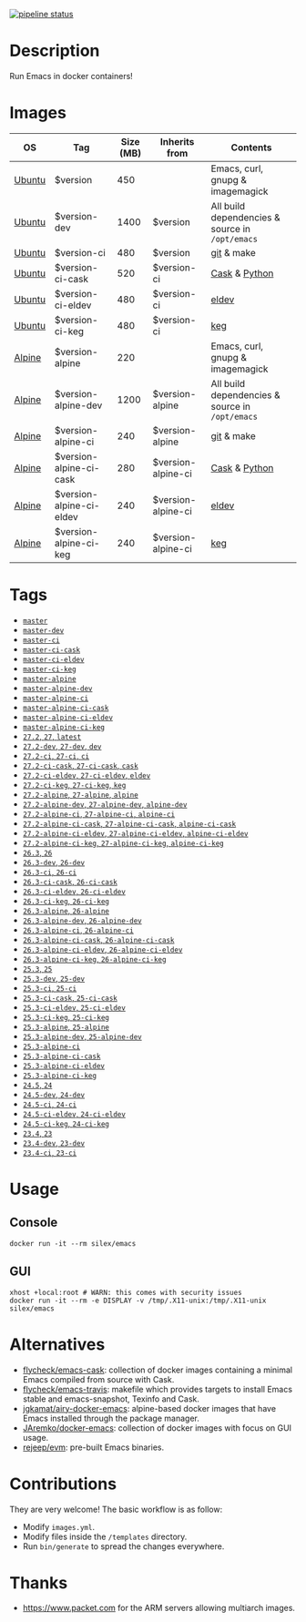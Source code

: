 [![pipeline status](https://gitlab.com/Silex777/docker-emacs/badges/master/pipeline.svg)](https://gitlab.com/Silex777/docker-emacs/-/commits/master)

# Description

Run Emacs in docker containers!

# Images

| OS                                | Tag                      | Size (MB) | Inherits from      | Contents                                                              |
|-----------------------------------|--------------------------|-----------|--------------------|-----------------------------------------------------------------------|
| [Ubuntu](https://ubuntu.com)      | $version                 |       450 |                    | Emacs, curl, gnupg & imagemagick                                      |
| [Ubuntu](https://ubuntu.com)      | $version-dev             |      1400 | $version           | All build dependencies & source in `/opt/emacs`                       |
| [Ubuntu](https://ubuntu.com)      | $version-ci              |       480 | $version           | [git](https://git-scm.com) & make                                     |
| [Ubuntu](https://ubuntu.com)      | $version-ci-cask         |       520 | $version-ci        | [Cask](https://caskreadthedocs.io) & [Python](https://www.python.org) |
| [Ubuntu](https://ubuntu.com)      | $version-ci-eldev        |       480 | $version-ci        | [eldev](https://github.com/doublep/eldev)                             |
| [Ubuntu](https://ubuntu.com)      | $version-ci-keg          |       480 | $version-ci        | [keg](https://github.com/conao3/kegel)                                |
| [Alpine](https://alpinelinux.org) | $version-alpine          |       220 |                    | Emacs, curl, gnupg & imagemagick                                      |
| [Alpine](https://alpinelinux.org) | $version-alpine-dev      |      1200 | $version-alpine    | All build dependencies & source in `/opt/emacs`                       |
| [Alpine](https://alpinelinux.org) | $version-alpine-ci       |       240 | $version-alpine    | [git](https://git-scm.com) & make                                     |
| [Alpine](https://alpinelinux.org) | $version-alpine-ci-cask  |       280 | $version-alpine-ci | [Cask](https://caskreadthedocs.io) & [Python](https://www.python.org) |
| [Alpine](https://alpinelinux.org) | $version-alpine-ci-eldev |       240 | $version-alpine-ci | [eldev](https://github.com/doublep/eldev)                             |
| [Alpine](https://alpinelinux.org) | $version-alpine-ci-keg   |       240 | $version-alpine-ci | [keg](https://github.com/conao3/kegel)                                |

# Tags

- [`master`](https://github.com/Silex/docker-emacs/blob/master/master/debian/Dockerfile)
- [`master-dev`](https://github.com/Silex/docker-emacs/blob/master/master/debian/dev/Dockerfile)
- [`master-ci`](https://github.com/Silex/docker-emacs/blob/master/master/debian/ci/Dockerfile)
- [`master-ci-cask`](https://github.com/Silex/docker-emacs/blob/master/master/debian/ci/cask/Dockerfile)
- [`master-ci-eldev`](https://github.com/Silex/docker-emacs/blob/master/master/debian/ci/eldev/Dockerfile)
- [`master-ci-keg`](https://github.com/Silex/docker-emacs/blob/master/master/debian/ci/keg/Dockerfile)
- [`master-alpine`](https://github.com/Silex/docker-emacs/blob/master/master/alpine/Dockerfile)
- [`master-alpine-dev`](https://github.com/Silex/docker-emacs/blob/master/master/alpine/dev/Dockerfile)
- [`master-alpine-ci`](https://github.com/Silex/docker-emacs/blob/master/master/alpine/ci/Dockerfile)
- [`master-alpine-ci-cask`](https://github.com/Silex/docker-emacs/blob/master/master/alpine/ci/cask/Dockerfile)
- [`master-alpine-ci-eldev`](https://github.com/Silex/docker-emacs/blob/master/master/alpine/ci/eldev/Dockerfile)
- [`master-alpine-ci-keg`](https://github.com/Silex/docker-emacs/blob/master/master/alpine/ci/keg/Dockerfile)
- [`27.2`, `27`, `latest`](https://github.com/Silex/docker-emacs/blob/master/27.2/debian/Dockerfile)
- [`27.2-dev`, `27-dev`, `dev`](https://github.com/Silex/docker-emacs/blob/master/27.2/debian/dev/Dockerfile)
- [`27.2-ci`, `27-ci`, `ci`](https://github.com/Silex/docker-emacs/blob/master/27.2/debian/ci/Dockerfile)
- [`27.2-ci-cask`, `27-ci-cask`, `cask`](https://github.com/Silex/docker-emacs/blob/master/27.2/debian/ci/cask/Dockerfile)
- [`27.2-ci-eldev`, `27-ci-eldev`, `eldev`](https://github.com/Silex/docker-emacs/blob/master/27.2/debian/ci/eldev/Dockerfile)
- [`27.2-ci-keg`, `27-ci-keg`, `keg`](https://github.com/Silex/docker-emacs/blob/master/27.2/debian/ci/keg/Dockerfile)
- [`27.2-alpine`, `27-alpine`, `alpine`](https://github.com/Silex/docker-emacs/blob/master/27.2/alpine/Dockerfile)
- [`27.2-alpine-dev`, `27-alpine-dev`, `alpine-dev`](https://github.com/Silex/docker-emacs/blob/master/27.2/alpine/dev/Dockerfile)
- [`27.2-alpine-ci`, `27-alpine-ci`, `alpine-ci`](https://github.com/Silex/docker-emacs/blob/master/27.2/alpine/ci/Dockerfile)
- [`27.2-alpine-ci-cask`, `27-alpine-ci-cask`, `alpine-ci-cask`](https://github.com/Silex/docker-emacs/blob/master/27.2/alpine/ci/cask/Dockerfile)
- [`27.2-alpine-ci-eldev`, `27-alpine-ci-eldev`, `alpine-ci-eldev`](https://github.com/Silex/docker-emacs/blob/master/27.2/alpine/ci/eldev/Dockerfile)
- [`27.2-alpine-ci-keg`, `27-alpine-ci-keg`, `alpine-ci-keg`](https://github.com/Silex/docker-emacs/blob/master/27.2/alpine/ci/keg/Dockerfile)
- [`26.3`, `26`](https://github.com/Silex/docker-emacs/blob/master/26.3/debian/Dockerfile)
- [`26.3-dev`, `26-dev`](https://github.com/Silex/docker-emacs/blob/master/26.3/debian/dev/Dockerfile)
- [`26.3-ci`, `26-ci`](https://github.com/Silex/docker-emacs/blob/master/26.3/debian/ci/Dockerfile)
- [`26.3-ci-cask`, `26-ci-cask`](https://github.com/Silex/docker-emacs/blob/master/26.3/debian/ci/cask/Dockerfile)
- [`26.3-ci-eldev`, `26-ci-eldev`](https://github.com/Silex/docker-emacs/blob/master/26.3/debian/ci/eldev/Dockerfile)
- [`26.3-ci-keg`, `26-ci-keg`](https://github.com/Silex/docker-emacs/blob/master/26.3/debian/ci/keg/Dockerfile)
- [`26.3-alpine`, `26-alpine`](https://github.com/Silex/docker-emacs/blob/master/26.3/alpine/Dockerfile)
- [`26.3-alpine-dev`, `26-alpine-dev`](https://github.com/Silex/docker-emacs/blob/master/26.3/alpine/dev/Dockerfile)
- [`26.3-alpine-ci`, `26-alpine-ci`](https://github.com/Silex/docker-emacs/blob/master/26.3/alpine/ci/Dockerfile)
- [`26.3-alpine-ci-cask`, `26-alpine-ci-cask`](https://github.com/Silex/docker-emacs/blob/master/26.3/alpine/ci/cask/Dockerfile)
- [`26.3-alpine-ci-eldev`, `26-alpine-ci-eldev`](https://github.com/Silex/docker-emacs/blob/master/26.3/alpine/ci/eldev/Dockerfile)
- [`26.3-alpine-ci-keg`, `26-alpine-ci-keg`](https://github.com/Silex/docker-emacs/blob/master/26.3/alpine/ci/keg/Dockerfile)
- [`25.3`, `25`](https://github.com/Silex/docker-emacs/blob/master/25.3/debian/Dockerfile)
- [`25.3-dev`, `25-dev`](https://github.com/Silex/docker-emacs/blob/master/25.3/debian/dev/Dockerfile)
- [`25.3-ci`, `25-ci`](https://github.com/Silex/docker-emacs/blob/master/25.3/debian/ci/Dockerfile)
- [`25.3-ci-cask`, `25-ci-cask`](https://github.com/Silex/docker-emacs/blob/master/25.3/debian/ci/cask/Dockerfile)
- [`25.3-ci-eldev`, `25-ci-eldev`](https://github.com/Silex/docker-emacs/blob/master/25.3/debian/ci/eldev/Dockerfile)
- [`25.3-ci-keg`, `25-ci-keg`](https://github.com/Silex/docker-emacs/blob/master/25.3/debian/ci/keg/Dockerfile)
- [`25.3-alpine`, `25-alpine`](https://github.com/Silex/docker-emacs/blob/master/25.3/alpine/Dockerfile)
- [`25.3-alpine-dev`, `25-alpine-dev`](https://github.com/Silex/docker-emacs/blob/master/25.3/alpine/dev/Dockerfile)
- [`25.3-alpine-ci`](https://github.com/Silex/docker-emacs/blob/master/25.3/alpine/ci/Dockerfile)
- [`25.3-alpine-ci-cask`](https://github.com/Silex/docker-emacs/blob/master/25.3/alpine/ci/cask/Dockerfile)
- [`25.3-alpine-ci-eldev`](https://github.com/Silex/docker-emacs/blob/master/25.3/alpine/ci/eldev/Dockerfile)
- [`25.3-alpine-ci-keg`](https://github.com/Silex/docker-emacs/blob/master/25.3/alpine/ci/keg/Dockerfile)
- [`24.5`, `24`](https://github.com/Silex/docker-emacs/blob/master/24.5/debian/Dockerfile)
- [`24.5-dev`, `24-dev`](https://github.com/Silex/docker-emacs/blob/master/24.5/debian/dev/Dockerfile)
- [`24.5-ci`, `24-ci`](https://github.com/Silex/docker-emacs/blob/master/24.5/debian/ci/Dockerfile)
- [`24.5-ci-eldev`, `24-ci-eldev`](https://github.com/Silex/docker-emacs/blob/master/24.5/debian/ci/eldev/Dockerfile)
- [`24.5-ci-keg`, `24-ci-keg`](https://github.com/Silex/docker-emacs/blob/master/24.5/debian/ci/keg/Dockerfile)
- [`23.4`, `23`](https://github.com/Silex/docker-emacs/blob/master/23.4/debian/Dockerfile)
- [`23.4-dev`, `23-dev`](https://github.com/Silex/docker-emacs/blob/master/23.4/debian/Dockerfile)
- [`23.4-ci`, `23-ci`](https://github.com/Silex/docker-emacs/blob/master/23.4/debian/Dockerfile)

# Usage

## Console

``` shell
docker run -it --rm silex/emacs
```

## GUI

``` shell
xhost +local:root # WARN: this comes with security issues
docker run -it --rm -e DISPLAY -v /tmp/.X11-unix:/tmp/.X11-unix silex/emacs
```

# Alternatives

- [flycheck/emacs-cask](https://hub.docker.com/r/flycheck/emacs-cask): collection of docker images containing a
  minimal Emacs compiled from source with Cask.
- [flycheck/emacs-travis](https://github.com/flycheck/emacs-travis): makefile which provides targets to
  install Emacs stable and emacs-snapshot, Texinfo and Cask.
- [jgkamat/airy-docker-emacs](https://github.com/jgkamat/airy-docker-emacs): alpine-based docker images that have
  Emacs installed through the package manager.
- [JAremko/docker-emacs](https://github.com/JAremko/docker-emacs): collection of docker images with focus on GUI usage.
- [rejeep/evm](https://github.com/rejeep/evm): pre-built Emacs binaries.

# Contributions

They are very welcome! The basic workflow is as follow:

- Modify `images.yml`.
- Modify files inside the `/templates` directory.
- Run `bin/generate` to spread the changes everywhere.

# Thanks

- https://www.packet.com for the ARM servers allowing multiarch images.
